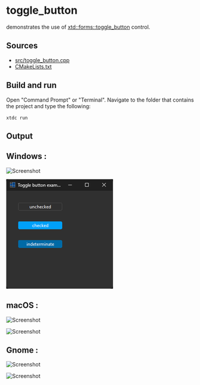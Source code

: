 # toggle_button

demonstrates the use of [xtd::forms::toggle_button](https://gammasoft71.github.io/xtd/reference_guides/latest/classxtd_1_1forms_1_1toggle__button.html) control.

## Sources

* [src/toggle_button.cpp](src/toggle_button.cpp)
* [CMakeLists.txt](CMakeLists.txt)

## Build and run

Open "Command Prompt" or "Terminal". Navigate to the folder that contains the project and type the following:

```shell
xtdc run
```

## Output

## Windows :

![Screenshot](../../../../docs/pictures/examples/toggle_button_w.png)

![Screenshot](../../../../docs/pictures/examples/toggle_button_wd.png)

## macOS :

![Screenshot](../../../../docs/pictures/examples/toggle_button_m.png)

![Screenshot](../../../../docs/pictures/examples/toggle_button_md.png)

## Gnome :

![Screenshot](../../../../docs/pictures/examples/toggle_button_g.png)

![Screenshot](../../../../docs/pictures/examples/toggle_button_gd.png)
